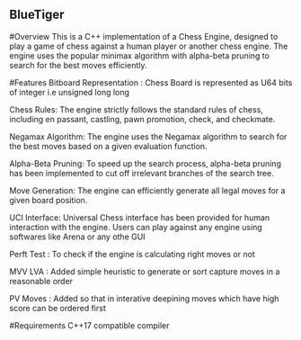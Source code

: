 ## BlueTiger

#Overview
This is a C++ implementation of a Chess Engine, designed to play a game of chess against a human player or another chess engine. The engine uses the popular minimax algorithm with alpha-beta pruning to search for the best moves efficiently.

#Features
Bitboard Representation : Chess Board is represented as U64 bits of integer i.e unsigned long long 

Chess Rules: The engine strictly follows the standard rules of chess, including en passant, castling, pawn promotion, check, and checkmate.

Negamax Algorithm: The engine uses the Negamax algorithm to search for the best moves based on a given evaluation function. 

Alpha-Beta Pruning: To speed up the search process, alpha-beta pruning has been implemented to cut off irrelevant branches of the search tree.

Move Generation: The engine can efficiently generate all legal moves for a given board position.

UCI Interface: Universal Chess interface has been provided for human interaction with the engine. Users can play against any engine using softwares like Arena or any othe GUI

Perft Test : To check if the engine is calculating right moves or not

MVV LVA : Added simple heuristic to generate or sort capture moves in a reasonable order

PV Moves : Added so that in interative deepining moves which have high score can be ordered first





#Requirements
C++17 compatible compiler

